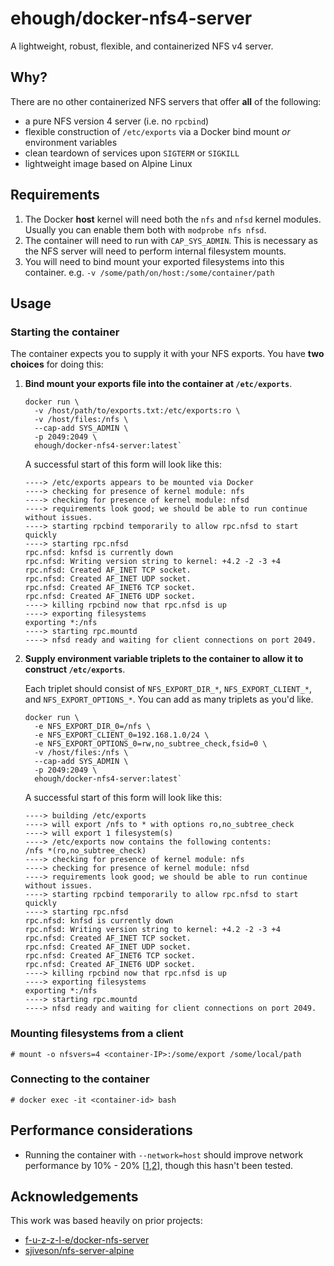 # ehough/docker-nfs4-server

A lightweight, robust, flexible, and containerized NFS v4 server.

## Why?

There are no other containerized NFS servers that offer **all** of the following:

- a pure NFS version 4 server (i.e. no `rpcbind`)
- flexible construction of `/etc/exports` via a Docker bind mount *or* environment variables
- clean teardown of services upon `SIGTERM` or `SIGKILL`
- lightweight image based on Alpine Linux

## Requirements

1. The Docker **host** kernel will need both the `nfs` and `nfsd` kernel modules. Usually you can enable them both with `modprobe nfs nfsd`.
1. The container will need to run with `CAP_SYS_ADMIN`. This is necessary as the NFS server will need to perform internal filesystem mounts.
1. You will need to bind mount your exported filesystems into this container. e.g. `-v /some/path/on/host:/some/container/path`

## Usage

### Starting the container

The container expects you to supply it with your NFS exports. You have **two choices** for doing this:

1. **Bind mount your exports file into the container at `/etc/exports`**.

       docker run \
         -v /host/path/to/exports.txt:/etc/exports:ro \
         -v /host/files:/nfs \
         --cap-add SYS_ADMIN \
         -p 2049:2049 \
         ehough/docker-nfs4-server:latest`
         
   A successful start of this form will look like this:
   
       ----> /etc/exports appears to be mounted via Docker
       ----> checking for presence of kernel module: nfs
       ----> checking for presence of kernel module: nfsd
       ----> requirements look good; we should be able to run continue without issues.
       ----> starting rpcbind temporarily to allow rpc.nfsd to start quickly
       ----> starting rpc.nfsd
       rpc.nfsd: knfsd is currently down
       rpc.nfsd: Writing version string to kernel: +4.2 -2 -3 +4
       rpc.nfsd: Created AF_INET TCP socket.
       rpc.nfsd: Created AF_INET UDP socket.
       rpc.nfsd: Created AF_INET6 TCP socket.
       rpc.nfsd: Created AF_INET6 UDP socket.
       ----> killing rpcbind now that rpc.nfsd is up
       ----> exporting filesystems
       exporting *:/nfs
       ----> starting rpc.mountd
       ----> nfsd ready and waiting for client connections on port 2049.
         
1. **Supply environment variable triplets to the container to allow it to construct `/etc/exports`**.

    Each triplet should consist of `NFS_EXPORT_DIR_*`, `NFS_EXPORT_CLIENT_*`, and `NFS_EXPORT_OPTIONS_*`. You can add as many triplets as you'd like.

       docker run \
         -e NFS_EXPORT_DIR_0=/nfs \
         -e NFS_EXPORT_CLIENT_0=192.168.1.0/24 \
         -e NFS_EXPORT_OPTIONS_0=rw,no_subtree_check,fsid=0 \
         -v /host/files:/nfs \
         --cap-add SYS_ADMIN \
         -p 2049:2049 \
         ehough/docker-nfs4-server:latest`
         
   A successful start of this form will look like this:

       ----> building /etc/exports
       ----> will export /nfs to * with options ro,no_subtree_check
       ----> will export 1 filesystem(s)
       ----> /etc/exports now contains the following contents:
       /nfs *(ro,no_subtree_check)
       ----> checking for presence of kernel module: nfs
       ----> checking for presence of kernel module: nfsd
       ----> requirements look good; we should be able to run continue without issues.
       ----> starting rpcbind temporarily to allow rpc.nfsd to start quickly
       ----> starting rpc.nfsd
       rpc.nfsd: knfsd is currently down
       rpc.nfsd: Writing version string to kernel: +4.2 -2 -3 +4
       rpc.nfsd: Created AF_INET TCP socket.
       rpc.nfsd: Created AF_INET UDP socket.
       rpc.nfsd: Created AF_INET6 TCP socket.
       rpc.nfsd: Created AF_INET6 UDP socket.
       ----> killing rpcbind now that rpc.nfsd is up
       ----> exporting filesystems
       exporting *:/nfs
       ----> starting rpc.mountd
       ----> nfsd ready and waiting for client connections on port 2049.

### Mounting filesystems from a client

`# mount -o nfsvers=4 <container-IP>:/some/export /some/local/path`

### Connecting to the container

`# docker exec -it <container-id> bash`

## Performance considerations

- Running the container with `--network=host` should improve network performance by 10% - 20% [[1](https://jtway.co/docker-network-performance-b95bce32b4b9),[2](https://www.percona.com/blog/2016/08/03/testing-docker-multi-host-network-performance/)], though this hasn't been tested.

## Acknowledgements

This work was based heavily on prior projects:

- [f-u-z-z-l-e/docker-nfs-server](https://github.com/f-u-z-z-l-e/docker-nfs-server)
- [sjiveson/nfs-server-alpine](https://github.com/sjiveson/nfs-server-alpine)